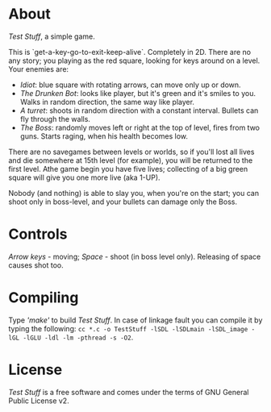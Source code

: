 About
================

*Test Stuff*, a simple game.

This is \`get-a-key-go-to-exit-keep-alive\`. Completely in 2D.
There are no any story; you playing as the red square,
looking for keys around on a level. Your enemies are:
 - *Idiot*: blue square with rotating arrows, can move only up or down.
 - *The Drunken Bot*: looks like player, but it's green and it's smiles to you.
Walks in random direction, the same way like player.
 - *A turret*: shoots in random direction with a constant interval.
Bullets can fly through the walls.
 - *The Boss*: randomly moves left or right at the top of level,
fires from two guns. Starts raging, when his health becomes low.

There are no savegames between levels or worlds, so if you'll lost
all lives and die somewhere at 15th level (for example), you will
be returned to the first level. Athe game begin you have five lives;
collecting of a big green square will give you one more live (aka 1-UP).

Nobody (and nothing) is able to slay you, when
you're on the start; you can shoot only in boss-level,
and your bullets can damage only the Boss.

Controls
================

*Arrow keys* - moving;
*Space* - shoot (in boss level only). Releasing of space causes shot too.

Compiling
=============

Type *'make'* to build *Test Stuff*. In case of linkage fault you can compile it by typing the following:
`cc *.c -o TestStuff -lSDL -lSDLmain -lSDL_image -lGL -lGLU -ldl -lm -pthread -s -O2`.

License
=======

*Test Stuff* is a free software and comes under the terms of GNU General Public License v2.
